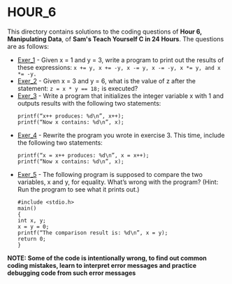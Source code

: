 # HOUR_6
This directory contains solutions to the coding questions of **Hour 6, Manipulating Data**, of **Sam's Teach Yourself C in 24 Hours**. The questions are as follows:

- [Exer_1](hr6ex1.c) - Given x = 1 and y = 3, write a program to print out the results of these expressions:
	`x += y, x += -y, x -= y, x -= -y, x *= y, and x *= -y.`
- [Exer_2](hr6ex2.c) - Given x = 3 and y = 6, what is the value of z after the statement:
	`z = x * y == 18;`
is executed?
- [Exer_3](hr6ex3.c) - Write a program that initializes the integer variable x with 1 and outputs results with the following two statements:
	```
	printf(“x++ produces: %d\n”, x++);
	printf(“Now x contains: %d\n”, x);
	```
- [Exer_4](hr6ex4.c) - Rewrite the program you wrote in exercise 3. This time, include the following two statements:
	```
	printf(“x = x++ produces: %d\n”, x = x++);
	printf(“Now x contains: %d\n”, x);
	```
- [Exer_5](hr6ex5.c) - The following program is supposed to compare the two variables, x and y, for equality. What’s wrong with the program? (Hint: Run the program to see what it prints out.)
	```
	#include <stdio.h>
	main()
	{
	int x, y;
	x = y = 0;
	printf(“The comparison result is: %d\n”, x = y);
	return 0;
	}
	```
	
**NOTE: Some of the code is intentionally wrong, to find out common coding mistakes, learn to interpret error messages and practice debugging code from such error messages**
